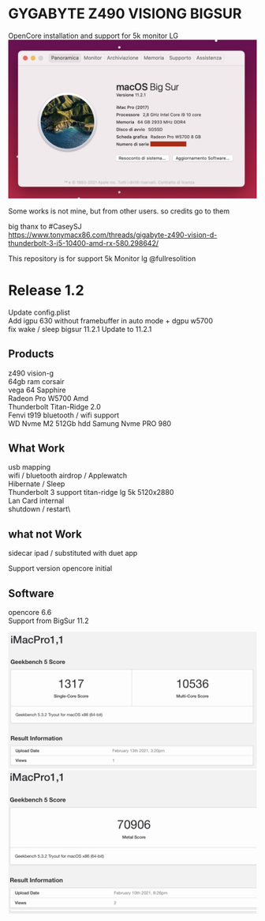 # GYGABYTE Z490 VISIONG BIGSUR
OpenCore installation and support for 5k monitor LG
![alt text](https://github.com/mgrandinetti/Z490-VISIONG-LG5K/blob/main/aboutthismac.png?raw=true)



Some works is not mine, but from other users. so credits go to them

big thanx to #CaseySJ\
https://www.tonymacx86.com/threads/gigabyte-z490-vision-d-thunderbolt-3-i5-10400-amd-rx-580.298642/


This repository is for support 5k Monitor lg @fullresolition

# Release 1.2
Update config.plist\
Add igpu 630 without framebuffer in auto mode + dgpu w5700\
fix wake / sleep bigsur 11.2.1
Update to 11.2.1


## Products
z490 vision-g\
64gb ram corsair\
vega 64 Sapphire \
Radeon Pro W5700 Amd\
Thunderbolt Titan-Ridge 2.0\
Fenvi t919 bluetooth / wifi support\
WD Nvme M2 512Gb hdd
Samung Nvme PRO 980

## What Work
usb mapping\
wifi / bluetooth airdrop / Applewatch\
Hibernate / Sleep\
Thunderbolt 3 support titan-ridge lg 5k 5120x2880\
Lan Card internal\
shutdown / restart\

## what not Work
sidecar ipad / substituted with duet app

Support version opencore initial

## Software
opencore 6.6\
Support from BigSur 11.2





![alt text](https://github.com/mgrandinetti/Z490-VISIONG-LG5K/blob/main/cpu_score.png?raw=true)
![alt text](https://github.com/mgrandinetti/Z490-VISIONG-LG5K/blob/main/radeon_w5700.png?raw=true)
